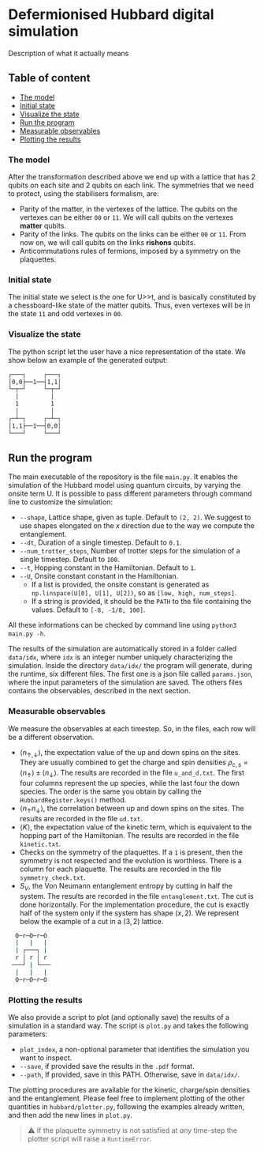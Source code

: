 # Defermionised Hubbard digital simulation

Description of what it actually means

## Table of content

- [The model](#model)
- [Initial state](#initial_state)
- [Visualize the state](#visualize_state)
- [Run the program](#run)
- [Measurable observables](#observables)
- [Plotting the results](#plot)

<div id='model'/>

### The model

After the transformation described above we end up with a lattice that has 2 qubits on
each site and 2 qubits on each link. The symmetries that we need to protect, using the
stabilisers formalism, are:

- Parity of the matter, in the vertexes of the lattice. The qubits on the
  vertexes can be either `00` or `11`. We will call qubits on the vertexes
  **matter** qubits.
- Parity of the links. The qubits on the links can be either `00` or `11`.
  From now on, we will call qubits on the links **rishons** qubits.
- Anticommutations rules of fermions, imposed by a symmetry on the plaquettes.

<div id='initial_state'/>

### Initial state

The initial state we select is the one for U>>t, and is basically
constituted by a chessboard-like state of the matter qubits. Thus, even vertexes will be
in the state `11` and odd vertexes in `00`.

<div id='visualize_state'/>

### Visualize the state

The python script let the user have a nice representation of the state. We show below an
example of the generated output:

```bash
┌───┐     ┌───┐
│0,0├──1──┤1,1│
└─┬─┘     └─┬─┘
  │         │
  1         1
  │         │
┌─┴─┐     ┌─┴─┐
│1,1├──1──┤0,0│
└───┘     └───┘
```

<div id='run'/>

## Run the program

The main executable of the repository is the file `main.py`. It enables the simulation of the Hubbard model using quantum circuits, by varying the onsite term U. It is possible to pass different parameters through command line to customize the simulation:

- `--shape`, Lattice shape, given as tuple. Default to `(2, 2)`. We suggest to use shapes elongated on the $x$ direction due to the way we compute the entanglement.
- `--dt`, Duration of a single timestep. Default to `0.1`.
- `--num_trotter_steps`, Number of trotter steps for the simulation of a single timestep. Default to `100`.
- `--t`, Hopping constant in the Hamiltonian. Default to `1`.
- `--U`, Onsite constant constant in the Hamiltonian.
  - If a list is provided, the onsite constant is generated as `np.linspace(U[0], U[1], U[2])`, so as `[low, high, num_steps]`.
  - If a string is provided, it should be the `PATH` to the file containing the values. Default to `[-8, -1/8, 100]`.

All these informations can be checked by command line using `python3 main.py -h`.

The results of the simulation are automatically stored in a folder called `data/idx`, where `idx` is an integer number uniquely characterizing the simulation. Inside the directory `data/idx/` the program will generate, during the runtime, six different files. The first one is a json file called `params.json`, where the input parameters of the simulation are saved. The others files contains the observables, described in the next section.

<div id='observables'/>

### Measurable observables

We measure the observables at each timestep. So, in the files,
each row will be a different observation.

- $\langle n_{\uparrow,\downarrow}\rangle$, the expectation value of the up and down spins on the sites. They are usually combined to get the charge and spin densities $\rho_{c,s}=\langle n_{\uparrow}\rangle \pm \langle n_{\downarrow}\rangle$. The results are recorded in the file `u_and_d.txt`. The first four columns represent the up species, while the last four the down species. The order is the same you obtain by calling the `HubbardRegister.keys()` method.
- $\langle n_{\uparrow}n_{\downarrow}\rangle$, the correlation between up and down spins on the sites. The results are recorded in the file `ud.txt`.
- $\langle K\rangle$, the expectation value of the kinetic term, which is equivalent to the hopping part of the Hamiltonian. The results are recorded in the file `kinetic.txt`.
- Checks on the symmetry of the plaquettes. If a `1` is present, then the symmetry is not respected and the evolution is worthless. There is a column for each plaquette. The results are recorded in the file `symmetry_check.txt`.
- $S_V$, the Von Neumann entanglement entropy by cutting in half the system. The results are recorded in the file `entanglement.txt`. The cut is done horizontally. For the implementation procedure, the cut is exactly half of the system only if the system has shape $(x, 2)$. We represent below the example of a cut in a $(3,2)$ lattice.

```bash
  O─r─O─r─O
  |   |   |
  | ┌───┐ |
  r │ r │ r
 ───┘ | └───
  |   |   |
  O─r─O─r─O
```

<div id='plot'/>

### Plotting the results

We also provide a script to plot (and optionally save) the results of a simulation in a standard way.
The script is `plot.py` and takes the following parameters:

- `plot_index`, a non-optional parameter that identifies the simulation you want to inspect.
- `--save`, if provided save the results in the `.pdf` format.
- `--path`, If provided, save in this PATH. Otherwise, save in `data/idx/`.

The plotting procedures are available for the kinetic, charge/spin densities and the entanglement.
Please feel free to implement plotting of the other quantities in `hubbard/plotter.py`, following
the examples already written, and then add the new lines in `plot.py`.

> :warning: If the plaquette symmetry is not satisfied at *any* time-step the plotter script will raise a `RuntimeError`.
